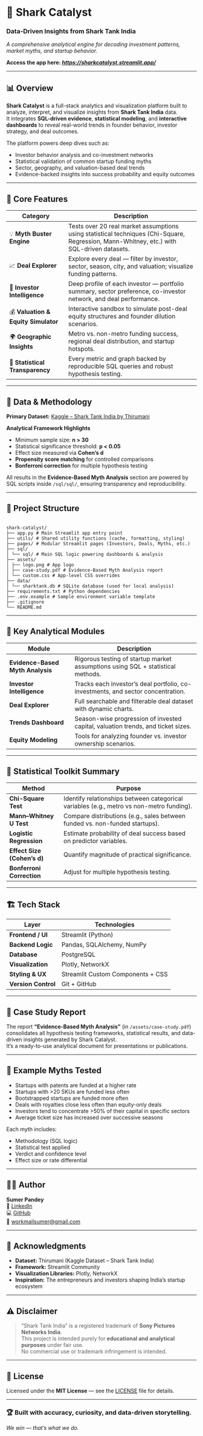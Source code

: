 # 🦈 Shark Catalyst  
### Data-Driven Insights from Shark Tank India  
_A comprehensive analytical engine for decoding investment patterns, market myths, and startup behavior._

**Access the app here: _https://sharkcatalyst.streamlit.app/_**

---

## 📊 Overview

**Shark Catalyst** is a full-stack analytics and visualization platform built to analyze, interpret, and visualize insights from **Shark Tank India** data.  
It integrates **SQL-driven evidence**, **statistical modeling**, and **interactive dashboards** to reveal real-world trends in founder behavior, investor strategy, and deal outcomes.

The platform powers deep dives such as:

- Investor behavior analysis and co-investment networks  
- Statistical validation of common startup funding myths  
- Sector, geography, and valuation-based deal trends  
- Evidence-backed insights into success probability and equity outcomes  

---

## 🚀 Core Features

| Category | Description |
|-----------|-------------|
| 💡 **Myth Buster Engine** | Tests over 20 real market assumptions using statistical techniques (Chi-Square, Regression, Mann-Whitney, etc.) with SQL-driven datasets. |
| 📈 **Deal Explorer** | Explore every deal — filter by investor, sector, season, city, and valuation; visualize funding patterns. |
| 🧠 **Investor Intelligence** | Deep profile of each investor — portfolio summary, sector preference, co-investor network, and deal performance. |
| 💰 **Valuation & Equity Simulator** | Interactive sandbox to simulate post-deal equity structures and founder dilution scenarios. |
| 🌍 **Geographic Insights** | Metro vs. non-metro funding success, regional deal distribution, and startup hotspots. |
| 🧮 **Statistical Transparency** | Every metric and graph backed by reproducible SQL queries and robust hypothesis testing. |

---

## 🧠 Data & Methodology

**Primary Dataset:** [Kaggle – Shark Tank India by Thirumani](https://www.kaggle.com/datasets/thirumani/shark-tank-india)  

**Analytical Framework Highlights**
- Minimum sample size: **n > 30**
- Statistical significance threshold: **p < 0.05**
- Effect size measured via **Cohen’s d**
- **Propensity score matching** for controlled comparisons
- **Bonferroni correction** for multiple hypothesis testing

All results in the **Evidence-Based Myth Analysis** section are powered by SQL scripts inside `/sql/sql/`, ensuring transparency and reproducibility.

---

## 🧩 Project Structure

<pre><code>
shark-catalyst/
├── app.py # Main Streamlit app entry point
├── utils/ # Shared utility functions (cache, formatting, styling)
├── pages/ # Modular Streamlit pages (Investors, Deals, Myths, etc.)
├── sql/
│ └── sql/ # Main SQL logic powering dashboards & analysis
├── assets/
│ ├── logo.png # App logo
│ ├── case-study.pdf # Evidence-Based Myth Analysis report
│ └── custom.css # App-level CSS overrides
├── data/
│ └── sharktank.db # SQLite database (used for local analysis)
├── requirements.txt # Python dependencies
├── .env.example # Sample environment variable template
├── .gitignore
└── README.md
</code></pre>
---

## 📘 Key Analytical Modules

| Module | Description |
|---------|-------------|
| **Evidence-Based Myth Analysis** | Rigorous testing of startup market assumptions using SQL + statistical methods. |
| **Investor Intelligence** | Tracks each investor’s deal portfolio, co-investments, and sector concentration. |
| **Deal Explorer** | Full searchable and filterable deal dataset with dynamic charts. |
| **Trends Dashboard** | Season-wise progression of invested capital, valuation trends, and ticket sizes. |
| **Equity Modeling** | Tools for analyzing founder vs. investor ownership scenarios. |

---

## 🧮 Statistical Toolkit Summary

| Method | Purpose |
|---------|----------|
| **Chi-Square Test** | Identify relationships between categorical variables (e.g., metro vs non-metro funding). |
| **Mann–Whitney U Test** | Compare distributions (e.g., sales between funded vs. non-funded startups). |
| **Logistic Regression** | Estimate probability of deal success based on predictor variables. |
| **Effect Size (Cohen’s d)** | Quantify magnitude of practical significance. |
| **Bonferroni Correction** | Adjust for multiple hypothesis testing. |

---

## 🏗️ Tech Stack

| Layer | Technologies |
|--------|---------------|
| **Frontend / UI** | Streamlit (Python) |
| **Backend Logic** | Pandas, SQLAlchemy, NumPy |
| **Database** | PostgreSQL |
| **Visualization** | Plotly, NetworkX |
| **Styling & UX** | Streamlit Custom Components + CSS |
| **Version Control** | Git + GitHub |

---

## 📄 Case Study Report

The report **“Evidence-Based Myth Analysis”** (in `/assets/case-study.pdf`) consolidates all hypothesis testing frameworks, statistical results, and data-driven insights generated by Shark Catalyst.  
It’s a ready-to-use analytical document for presentations or publications.

---

## 🧾 Example Myths Tested

- Startups with patents are funded at a higher rate  
- Startups with >20 SKUs are funded less often  
- Bootstrapped startups are funded more often  
- Deals with royalties close less often than equity-only deals  
- Investors tend to concentrate >50% of their capital in specific sectors  
- Average ticket size has increased over successive seasons  

Each myth includes:
- Methodology (SQL logic)
- Statistical test applied  
- Verdict and confidence level  
- Effect size or rate differential  

---

## 🧑‍💻 Author

**Sumer Pandey**  
🔗 [LinkedIn](https://www.linkedin.com/in/sumerpandey/)  
💻 [GitHub](https://github.com/sumer-oandey)  
📧 workmailsumer@gmail.com  

---

## 💬 Acknowledgments

- **Dataset:** Thirumani (Kaggle Dataset – Shark Tank India)  
- **Framework:** Streamlit Community  
- **Visualization Libraries:** Plotly, NetworkX  
- **Inspiration:** The entrepreneurs and investors shaping India’s startup ecosystem  

---

## ⚠️ Disclaimer

> “Shark Tank India” is a registered trademark of **Sony Pictures Networks India**.  
> This project is intended purely for **educational and analytical purposes** under fair use.  
> No commercial use or trademark infringement is intended.

---

## 🏁 License

Licensed under the **MIT License** — see the [LICENSE](./LICENSE) file for details.

---

### 🏆 Built with accuracy, curiosity, and data-driven storytelling.  
_We win — that’s what we do._
